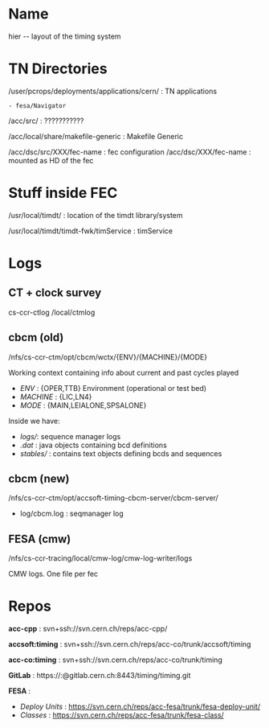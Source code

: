 # Name

hier -- layout of the timing system

# TN Directories

/user/pcrops/deployments/applications/cern/ : TN applications

    - fesa/Navigator

/acc/src/ : ???????????

/acc/local/share/makefile-generic : Makefile Generic

/acc/dsc/src/XXX/fec-name : fec configuration
/acc/dsc/XXX/fec-name     : mounted as HD of the fec

# Stuff inside FEC

/usr/local/timdt/ : location of the timdt library/system

/usr/local/timdt/timdt-fwk/timService : timService

# Logs

## CT + clock survey

cs-ccr-ctlog /local/ctmlog

## cbcm (old) 

/nfs/cs-ccr-ctm/opt/cbcm/wctx/{ENV}/{MACHINE}/{MODE} 

Working context containing info about current and past cycles played


  * _ENV_ : {OPER,TTB} Environment (operational or test bed)
  * _MACHINE_ : {LIC,LN4}
  * _MODE_ : {MAIN,LEIALONE,SPSALONE}

Inside we have:

  * _logs/_: sequence manager logs
  * _.dat_ : java objects containing bcd definitions
  * _stables/_ : contains text objects defining bcds and sequences

## cbcm (new)

/nfs/cs-ccr-ctm/opt/accsoft-timing-cbcm-server/cbcm-server/

  * log/cbcm.log : seqmanager log

## FESA (cmw)

/nfs/cs-ccr-tracing/local/cmw-log/cmw-log-writer/logs

CMW logs. One file per fec

# Repos

**acc-cpp** : svn+ssh://svn.cern.ch/reps/acc-cpp/

**accsoft:timing** : svn+ssh://svn.cern.ch/reps/acc-co/trunk/accsoft/timing

**acc-co:timing** : svn+ssh://svn.cern.ch/reps/acc-co/trunk/timing

**GitLab** : https://:@gitlab.cern.ch:8443/timing/timing.git

**FESA** : 

* _Deploy Units_ : https://svn.cern.ch/reps/acc-fesa/trunk/fesa-deploy-unit/
* _Classes_ : https://svn.cern.ch/reps/acc-fesa/trunk/fesa-class/
